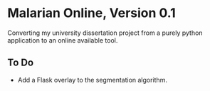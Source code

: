# Malarian Online, Version 0.1

Converting my university dissertation project from a purely python application to an online available tool. 

## To Do 
* Add a Flask overlay to the segmentation algorithm. 


